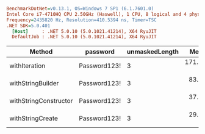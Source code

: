 ``` ini

BenchmarkDotNet=v0.13.1, OS=Windows 7 SP1 (6.1.7601.0)
Intel Core i7-4710HQ CPU 2.50GHz (Haswell), 1 CPU, 8 logical and 4 physical cores
Frequency=2435820 Hz, Resolution=410.5394 ns, Timer=TSC
.NET SDK=5.0.401
  [Host]     : .NET 5.0.10 (5.0.1021.41214), X64 RyuJIT
  DefaultJob : .NET 5.0.10 (5.0.1021.41214), X64 RyuJIT


```
|                Method |     password | unmaskedLength |      Mean |    Error |   StdDev |  Gen 0 | Allocated |
|---------------------- |------------- |--------------- |----------:|---------:|---------:|-------:|----------:|
|         withIteration | Password123! |              3 | 171.73 ns | 0.350 ns | 0.273 ns | 0.1273 |     400 B |
|     withStringBuilder | Password123! |              3 |  83.69 ns | 0.581 ns | 0.543 ns | 0.0587 |     184 B |
| withStringConstructor | Password123! |              3 |  37.08 ns | 0.250 ns | 0.234 ns | 0.0382 |     120 B |
|      withStringCreate | Password123! |              3 |  29.02 ns | 0.199 ns | 0.176 ns | 0.0433 |     136 B |
